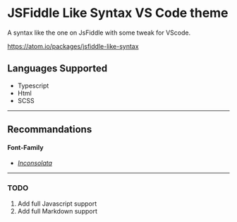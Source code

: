 # JSFiddle Like Syntax VS Code theme

A syntax like the one on JsFiddle with some tweak for VScode.

https://atom.io/packages/jsfiddle-like-syntax

## Languages Supported
  - Typescript
  - Html
  - SCSS

---

## Recommandations

#### Font-Family
- [*Inconsolata*](http://levien.com/type/myfonts/inconsolata.html)

---

### TODO
1. Add full Javascript support 
2. Add full Markdown support